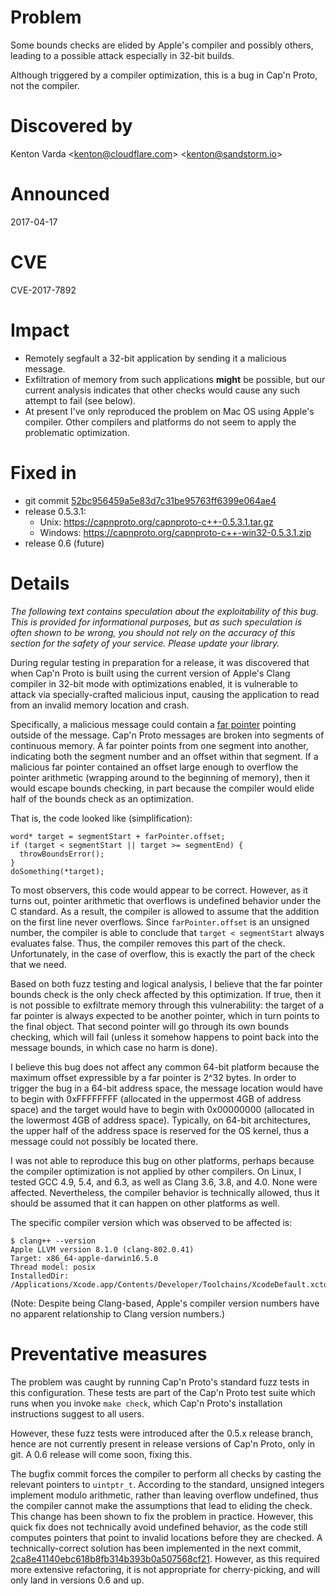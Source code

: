 Problem
=======

Some bounds checks are elided by Apple's compiler and possibly others, leading
to a possible attack especially in 32-bit builds.

Although triggered by a compiler optimization, this is a bug in Cap'n Proto,
not the compiler.

Discovered by
=============

Kenton Varda &lt;kenton@cloudflare.com> &lt;kenton@sandstorm.io>

Announced
=========

2017-04-17

CVE
===

CVE-2017-7892

Impact
======

- Remotely segfault a 32-bit application by sending it a malicious message.
- Exfiltration of memory from such applications **might** be possible, but our
  current analysis indicates that other checks would cause any such attempt to
  fail (see below).
- At present I've only reproduced the problem on Mac OS using Apple's
  compiler. Other compilers and platforms do not seem to apply the problematic
  optimization.

Fixed in
========

- git commit [52bc956459a5e83d7c31be95763ff6399e064ae4][0]
- release 0.5.3.1:
  - Unix: https://capnproto.org/capnproto-c++-0.5.3.1.tar.gz
  - Windows: https://capnproto.org/capnproto-c++-win32-0.5.3.1.zip
- release 0.6 (future)

[0]: https://github.com/capnproto/capnproto/commit/52bc956459a5e83d7c31be95763ff6399e064ae4

Details
=======

*The following text contains speculation about the exploitability of this
bug. This is provided for informational purposes, but as such speculation is
often shown to be wrong, you should not rely on the accuracy of this
section for the safety of your service. Please update your library.*

During regular testing in preparation for a release, it was discovered that
when Cap'n Proto is built using the current version of Apple's Clang compiler
in 32-bit mode with optimizations enabled, it is vulnerable to attack via
specially-crafted malicious input, causing the application to read from an
invalid memory location and crash.

Specifically, a malicious message could contain a [far pointer][1] pointing
outside of the message. Cap'n Proto messages are broken into segments of
continuous memory. A far pointer points from one segment into another,
indicating both the segment number and an offset within that segment. If a
malicious far pointer contained an offset large enough to overflow the pointer
arithmetic (wrapping around to the beginning of memory), then it would escape
bounds checking, in part because the compiler would elide half of the bounds
check as an optimization.

That is, the code looked like (simplification):

    word* target = segmentStart + farPointer.offset;
    if (target < segmentStart || target >= segmentEnd) {
      throwBoundsError();
    }
    doSomething(*target);

To most observers, this code would appear to be correct. However, as it turns
out, pointer arithmetic that overflows is undefined behavior under the C
standard. As a result, the compiler is allowed to assume that the addition on
the first line never overflows. Since `farPointer.offset` is an unsigned
number, the compiler is able to conclude that `target < segmentStart` always
evaluates false. Thus, the compiler removes this part of the check.
Unfortunately, in the case of overflow, this is exactly the part of the check
that we need.

Based on both fuzz testing and logical analysis, I believe that the far pointer
bounds check is the only check affected by this optimization. If true, then it
is not possible to exfiltrate memory through this vulnerability: the target of
a far pointer is always expected to be another pointer, which in turn points to
the final object. That second pointer will go through its own bounds checking,
which will fail (unless it somehow happens to point back into the message
bounds, in which case no harm is done).

I believe this bug does not affect any common 64-bit platform because the
maximum offset expressible by a far pointer is 2^32 bytes. In order to trigger
the bug in a 64-bit address space, the message location would have to begin
with 0xFFFFFFFF (allocated in the uppermost 4GB of address space) and the
target would have to begin with 0x00000000 (allocated in the lowermost 4GB of
address space). Typically, on 64-bit architectures, the upper half of the
address space is reserved for the OS kernel, thus a message could not possibly
be located there.

I was not able to reproduce this bug on other platforms, perhaps because the
compiler optimization is not applied by other compilers. On Linux, I tested GCC
4.9, 5.4, and 6.3, as well as Clang 3.6, 3.8, and 4.0. None were affected.
Nevertheless, the compiler behavior is technically allowed, thus it should be
assumed that it can happen on other platforms as well.

The specific compiler version which was observed to be affected is:

    $ clang++ --version
    Apple LLVM version 8.1.0 (clang-802.0.41)
    Target: x86_64-apple-darwin16.5.0
    Thread model: posix
    InstalledDir: /Applications/Xcode.app/Contents/Developer/Toolchains/XcodeDefault.xctoolchain/usr/bin

(Note: Despite being Clang-based, Apple's compiler version numbers have no
apparent relationship to Clang version numbers.)

[1]: https://capnproto.org/encoding.html#inter-segment-pointers

Preventative measures
=====================

The problem was caught by running Cap'n Proto's standard fuzz tests in this
configuration. These tests are part of the Cap'n Proto test suite which runs
when you invoke `make check`, which Cap'n Proto's installation instructions
suggest to all users.

However, these fuzz tests were introduced after the 0.5.x release branch,
hence are not currently present in release versions of Cap'n Proto, only in
git. A 0.6 release will come soon, fixing this.

The bugfix commit forces the compiler to perform all checks by casting the
relevant pointers to `uintptr_t`. According to the standard, unsigned integers
implement modulo arithmetic, rather than leaving overflow undefined, thus the
compiler cannot make the assumptions that lead to eliding the check. This
change has been shown to fix the problem in practice. However, this quick fix
does not technically avoid undefined behavior, as the code still computes
pointers that point to invalid locations before they are checked. A
technically-correct solution has been implemented in the next commit,
[2ca8e41140ebc618b8fb314b393b0a507568cf21][2]. However, as this required more
extensive refactoring, it is not appropriate for cherry-picking, and will
only land in versions 0.6 and up.

[2]: https://github.com/capnproto/capnproto/commit/2ca8e41140ebc618b8fb314b393b0a507568cf21
